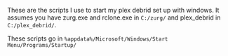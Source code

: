 These are the scripts I use to start my plex debrid set up with windows. It assumes you have zurg.exe and rclone.exe in `C:/zurg/` and plex_debrid in `C:/plex_debrid/`.

These scripts go in `%appdata%/Microsoft/Windows/Start Menu/Programs/Startup/`
